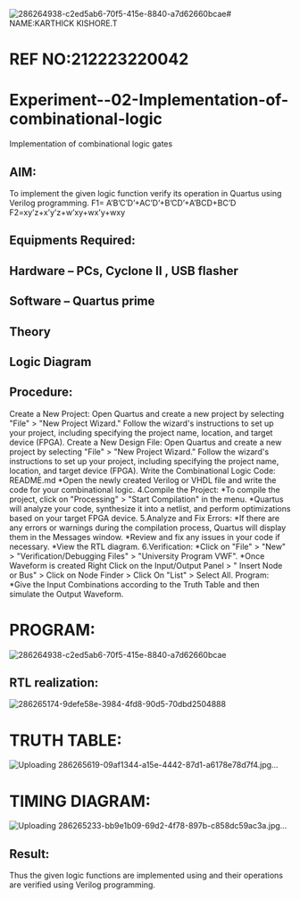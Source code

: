 ![286264938-c2ed5ab6-70f5-415e-8840-a7d62660bcae](https://github.com/vasanthkumarch/Experiment--02-Implementation-of-combinational-logic-/assets/149347526/e1b2483b-eb75-4e2c-9cc8-7a0ae0df10f4)# NAME:KARTHICK KISHORE.T
# REF NO:212223220042
# Experiment--02-Implementation-of-combinational-logic
Implementation of combinational logic gates
 
## AIM:
To implement the given logic function verify its operation in Quartus using Verilog programming.
 F1= A’B’C’D’+AC’D’+B’CD’+A’BCD+BC’D
F2=xy’z+x’y’z+w’xy+wx’y+wxy
 
 
 
## Equipments Required:
## Hardware – PCs, Cyclone II , USB flasher
## Software – Quartus prime


## Theory
 

## Logic Diagram
## Procedure:
Create a New Project: Open Quartus and create a new project by selecting "File" > "New Project Wizard." Follow the wizard's instructions to set up your project, including specifying the project name, location, and target device (FPGA).
Create a New Design File: Open Quartus and create a new project by selecting "File" > "New Project Wizard." Follow the wizard's instructions to set up your project, including specifying the project name, location, and target device (FPGA).
Write the Combinational Logic Code: README.md *Open the newly created Verilog or VHDL file and write the code for your combinational logic. 4.Compile the Project: *To compile the project, click on "Processing" > "Start Compilation" in the menu. *Quartus will analyze your code, synthesize it into a netlist, and perform optimizations based on your target FPGA device. 5.Analyze and Fix Errors: *If there are any errors or warnings during the compilation process, Quartus will display them in the Messages window. *Review and fix any issues in your code if necessary. *View the RTL diagram. 6.Verification: *Click on "File" > "New" > "Verification/Debugging Files" > "University Program VWF". *Once Waveform is created Right Click on the Input/Output Panel > " Insert Node or Bus" > Click on Node Finder > Click On "List" > Select All. Program: *Give the Input Combinations according to the Truth Table and then simulate the Output Waveform.

# PROGRAM:

![286264938-c2ed5ab6-70f5-415e-8840-a7d62660bcae](https://github.com/vasanthkumarch/Experiment--02-Implementation-of-combinational-logic-/assets/149347526/e931be9f-c6bf-4bfb-a899-c881ef5bf2c3)

  
## RTL realization:


![286265174-9defe58e-3984-4fd8-90d5-70dbd2504888](https://github.com/vasanthkumarch/Experiment--02-Implementation-of-combinational-logic-/assets/149347526/2a545d46-2eb6-4ba6-958f-4416b6e75791)

# TRUTH TABLE:


![Uploading 286265619-09af1344-a15e-4442-87d1-a6178e78d7f4.jpg…]()


# TIMING DIAGRAM:

![Uploading 286265233-bb9e1b09-69d2-4f78-897b-c858dc59ac3a.jpg…]()


## Result:
Thus the given logic functions are implemented using  and their operations are verified using Verilog programming.
